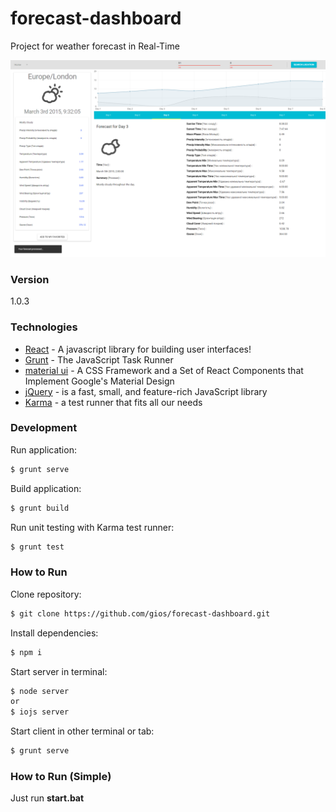 # forecast-dashboard

Project for weather forecast in Real-Time

![My image](https://github.com/gios/forecast-dashboard/blob/master/src/images/forecast-dashboard.png)

### Version

1.0.3

### Technologies

* [React] - A javascript library for building user interfaces!
* [Grunt] - The JavaScript Task Runner
* [material ui] - A CSS Framework and a Set of React Components that Implement Google's Material Design
* [jQuery] - is a fast, small, and feature-rich JavaScript library
* [Karma] - a test runner that fits all our needs

### Development

Run application:
```sh
$ grunt serve
```

Build application:
```sh
$ grunt build
```

Run unit testing with Karma test runner:
```sh
$ grunt test
```

### How to Run

Clone repository:
```sh
$ git clone https://github.com/gios/forecast-dashboard.git
```

Install dependencies:
```sh
$ npm i
```

Start server in terminal:
```sh
$ node server
or
$ iojs server
```

Start client in other terminal or tab:
```sh
$ grunt serve
```

### How to Run (Simple)

Just run **start.bat**

[React]:http://facebook.github.io/react/
[Grunt]:http://gruntjs.com/
[material ui]:http://callemall.github.io/material-ui/#/
[jQuery]:http://jquery.com/
[Karma]:http://karma-runner.github.io/
